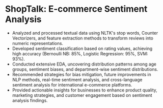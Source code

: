 # ShopTalk: E-commerce Sentiment Analysis
* Analyzed and processed textual data using NLTK's stop words, Counter Vectorizers, and feature extraction methods to transform reviews into numeric representations.
* Developed sentiment classification based on rating values, achieving high accuracy (Bernoulli NB: 85%, Logistic Regression: 95%, SVM: 93%).
* Conducted extensive EDA, uncovering distribution patterns among age groups, sentiment biases, and department-wise sentiment distributions.
* Recommended strategies for bias mitigation, future improvements in NLP methods, real-time sentiment analysis, and cross-language sentiment analysis for international e-commerce platforms.
* Provided actionable insights for businesses to enhance product quality, marketing strategies, and customer engagement based on sentiment analysis findings.
